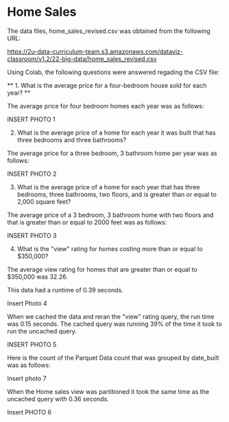 # Home Sales


The data files, home_sales_revised.csv was obtained from the following URL:

https://2u-data-curriculum-team.s3.amazonaws.com/dataviz-classroom/v1.2/22-big-data/home_sales_revised.csv

Using Colab, the following questions were answered regading the CSV file:

** 1.  What is the average price for a four-bedroom house sold for each year? **

The average price for four bedroom homes each year was as follows:

INSERT PHOTO 1

2.  What is the average price of a home for each year it was built that has three bedrooms and three bathrooms?

The average price for a three bedroom, 3 bathroom home per year was as follows:

INSERT PHOTO 2

3.  What is the average price of a home for each year that has three bedrooms, three bathrooms, two floors, and is greater than or equal to 2,000 square feet?

The average price of a 3 bedroom, 3 bathroom home with two floors and that is greater than or equal to 2000 feet was as follows:

INSERT PHOTO 3

4.  What is the "view" rating for homes costing more than or equal to $350,000?

The average view rating for homes that are greater than or equal to $350,000 was 32.26.

This data had a runtime of 0.39 seconds.  

Insert Photo 4 


When we cached the data and reran the "view" rating query, the run time was 0.15 seconds.  The cached query was running 39% of the time it took to run the uncached query. 

INSERT PHOTO 5

Here is the count of the Parquet Data count that was grouped by date_built was as follows:

Insert photo 7



When the Home sales view was partitioned it took the same time as the uncached query with 0.36 seconds.

Insert PHOTO 6








